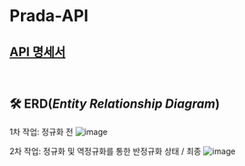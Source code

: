 # Prada-API

## [API 명세서](https://planet-aletopelta-fbc.notion.site/da308a52ddc04dac86d38b4a1dfbc7a6?v=26e4e278cce0482b936cbef5def5b9a0)

<br>

## 🛠 ERD(***Entity Relationship Diagram***)

1차 작업: 정규화 전
![image](https://user-images.githubusercontent.com/61128538/218357160-7dbc7977-8ba4-4975-98d7-0251c6f9c34e.png)


2차 작업: 정규화 및 역정규화를 통한 반정규화 상태 / 최종
![image](https://user-images.githubusercontent.com/61128538/218357214-162ea1cf-8a47-4ad7-bd77-ed25bfeabfa3.png)


